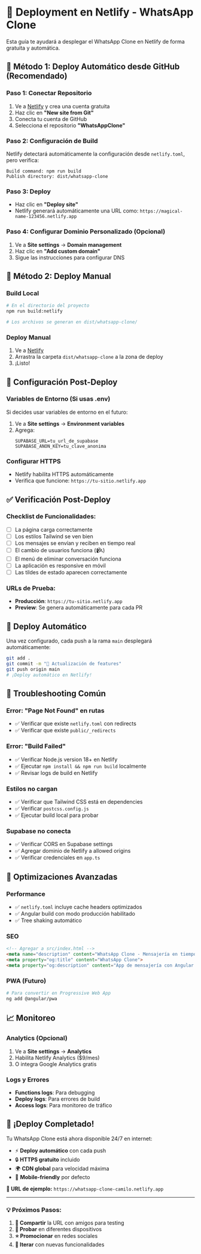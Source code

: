 # 🚀 Deployment en Netlify - WhatsApp Clone

Esta guía te ayudará a desplegar el WhatsApp Clone en Netlify de forma gratuita y automática.

## 🎯 **Método 1: Deploy Automático desde GitHub (Recomendado)**

### **Paso 1: Conectar Repositorio**
1. Ve a [Netlify](https://netlify.com) y crea una cuenta gratuita
2. Haz clic en **"New site from Git"**
3. Conecta tu cuenta de GitHub
4. Selecciona el repositorio **"WhatsAppClone"**

### **Paso 2: Configuración de Build**
Netlify detectará automáticamente la configuración desde `netlify.toml`, pero verifica:

```
Build command: npm run build
Publish directory: dist/whatsapp-clone
```

### **Paso 3: Deploy**
- Haz clic en **"Deploy site"**
- Netlify generará automáticamente una URL como: `https://magical-name-123456.netlify.app`

### **Paso 4: Configurar Dominio Personalizado (Opcional)**
1. Ve a **Site settings** → **Domain management**
2. Haz clic en **"Add custom domain"**
3. Sigue las instrucciones para configurar DNS

## 🎯 **Método 2: Deploy Manual**

### **Build Local**
```bash
# En el directorio del proyecto
npm run build:netlify

# Los archivos se generan en dist/whatsapp-clone/
```

### **Deploy Manual**
1. Ve a [Netlify](https://netlify.com)
2. Arrastra la carpeta `dist/whatsapp-clone` a la zona de deploy
3. ¡Listo!

## 🔧 **Configuración Post-Deploy**

### **Variables de Entorno (Si usas .env)**
Si decides usar variables de entorno en el futuro:

1. Ve a **Site settings** → **Environment variables**
2. Agrega:
   ```
   SUPABASE_URL=tu_url_de_supabase
   SUPABASE_ANON_KEY=tu_clave_anonima
   ```

### **Configurar HTTPS**
- Netlify habilita HTTPS automáticamente
- Verifica que funcione: `https://tu-sitio.netlify.app`

## ✅ **Verificación Post-Deploy**

### **Checklist de Funcionalidades:**
- [ ] La página carga correctamente
- [ ] Los estilos Tailwind se ven bien
- [ ] Los mensajes se envían y reciben en tiempo real
- [ ] El cambio de usuarios funciona (📹📞)
- [ ] El menú de eliminar conversación funciona
- [ ] La aplicación es responsive en móvil
- [ ] Las tildes de estado aparecen correctamente

### **URLs de Prueba:**
- **Producción**: `https://tu-sitio.netlify.app`
- **Preview**: Se genera automáticamente para cada PR

## 🔄 **Deploy Automático**

Una vez configurado, cada push a la rama `main` desplegará automáticamente:

```bash
git add .
git commit -m "🚀 Actualización de features"
git push origin main
# ¡Deploy automático en Netlify!
```

## 🐛 **Troubleshooting Común**

### **Error: "Page Not Found" en rutas**
- ✅ Verificar que existe `netlify.toml` con redirects
- ✅ Verificar que existe `public/_redirects`

### **Error: "Build Failed"**
- ✅ Verificar Node.js version 18+ en Netlify
- ✅ Ejecutar `npm install && npm run build` localmente
- ✅ Revisar logs de build en Netlify

### **Estilos no cargan**
- ✅ Verificar que Tailwind CSS está en dependencies
- ✅ Verificar `postcss.config.js`
- ✅ Ejecutar build local para probar

### **Supabase no conecta**
- ✅ Verificar CORS en Supabase settings
- ✅ Agregar dominio de Netlify a allowed origins
- ✅ Verificar credenciales en `app.ts`

## 🌟 **Optimizaciones Avanzadas**

### **Performance**
- ✅ `netlify.toml` incluye cache headers optimizados
- ✅ Angular build con modo producción habilitado
- ✅ Tree shaking automático

### **SEO**
```html
<!-- Agregar a src/index.html -->
<meta name="description" content="WhatsApp Clone - Mensajería en tiempo real">
<meta property="og:title" content="WhatsApp Clone">
<meta property="og:description" content="App de mensajería con Angular y Supabase">
```

### **PWA (Futuro)**
```bash
# Para convertir en Progressive Web App
ng add @angular/pwa
```

## 📈 **Monitoreo**

### **Analytics (Opcional)**
1. Ve a **Site settings** → **Analytics**
2. Habilita Netlify Analytics ($9/mes)
3. O integra Google Analytics gratis

### **Logs y Errores**
- **Functions logs**: Para debugging
- **Deploy logs**: Para errores de build
- **Access logs**: Para monitoreo de tráfico

## 🎉 **¡Deploy Completado!**

Tu WhatsApp Clone está ahora disponible 24/7 en internet:
- ⚡ **Deploy automático** con cada push
- 🔒 **HTTPS gratuito** incluido
- 🌍 **CDN global** para velocidad máxima
- 📱 **Mobile-friendly** por defecto

**🔗 URL de ejemplo:** `https://whatsapp-clone-camilo.netlify.app`

---

### 💡 **Próximos Pasos:**
1. **🔗 Compartir** la URL con amigos para testing
2. **📱 Probar** en diferentes dispositivos
3. **⭐ Promocionar** en redes sociales
4. **🔄 Iterar** con nuevas funcionalidades
